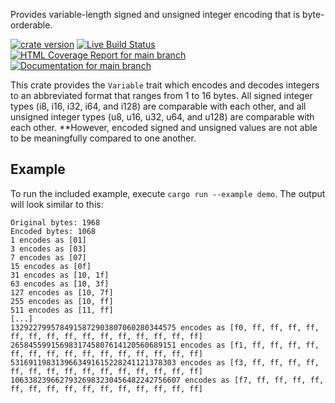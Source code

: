 Provides variable-length signed and unsigned integer encoding that is
byte-orderable.

[![crate version](https://img.shields.io/crates/v/ordered-varint.svg)](https://crates.io/crates/ordered-varint)
[![Live Build Status](https://img.shields.io/github/workflow/status/khonsulabs/ordered-varint/Tests/main)](https://github.com/khonsulabs/ordered-varint/actions?query=workflow:Tests)
[![HTML Coverage Report for `main` branch](https://khonsulabs.github.io/ordered-varint/coverage/badge.svg)](https://khonsulabs.github.io/ordered-varint/coverage/)
[![Documentation for `main` branch](https://img.shields.io/badge/docs-main-informational)](https://khonsulabs.github.io/ordered-varint/main/ordered-varint/)

This crate provides the `Variable` trait which encodes and decodes integers to
an abbreviated format that ranges from 1 to 16 bytes. All signed integer types
(i8, i16, i32, i64, and i128) are comparable with each other, and all unsigned
integer types (u8, u16, u32, u64, and u128) are comparable with each other.
**However, encoded signed and unsigned values are not able to be meaningfully
compared to one another.

## Example

To run the included example, execute `cargo run --example demo`. The output will look similar to this:

```text
Original bytes: 1968
Encoded bytes: 1068
1 encodes as [01]
3 encodes as [03]
7 encodes as [07]
15 encodes as [0f]
31 encodes as [10, 1f]
63 encodes as [10, 3f]
127 encodes as [10, 7f]
255 encodes as [10, ff]
511 encodes as [11, ff]
[...]
1329227995784915872903807060280344575 encodes as [f0, ff, ff, ff, ff, ff, ff, ff, ff, ff, ff, ff, ff, ff, ff, ff]
2658455991569831745807614120560689151 encodes as [f1, ff, ff, ff, ff, ff, ff, ff, ff, ff, ff, ff, ff, ff, ff, ff]
5316911983139663491615228241121378303 encodes as [f3, ff, ff, ff, ff, ff, ff, ff, ff, ff, ff, ff, ff, ff, ff, ff]
10633823966279326983230456482242756607 encodes as [f7, ff, ff, ff, ff, ff, ff, ff, ff, ff, ff, ff, ff, ff, ff, ff]
```
